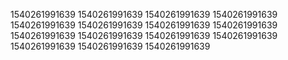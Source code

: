 1540261991639
1540261991639
1540261991639
1540261991639
1540261991639
1540261991639
1540261991639
1540261991639
1540261991639
1540261991639
1540261991639
1540261991639
1540261991639
1540261991639
1540261991639